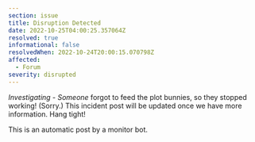 ```yaml
---
section: issue
title: Disruption Detected
date: 2022-10-25T04:00:25.357064Z
resolved: true
informational: false
resolvedWhen: 2022-10-24T20:00:15.070798Z
affected:
  - Forum
severity: disrupted
---
```

*Investigating* - _Someone_ forgot to feed the plot bunnies, so they stopped working! (Sorry.) This incident post will be updated once we have more information. Hang tight!

This is an automatic post by a monitor bot.
        